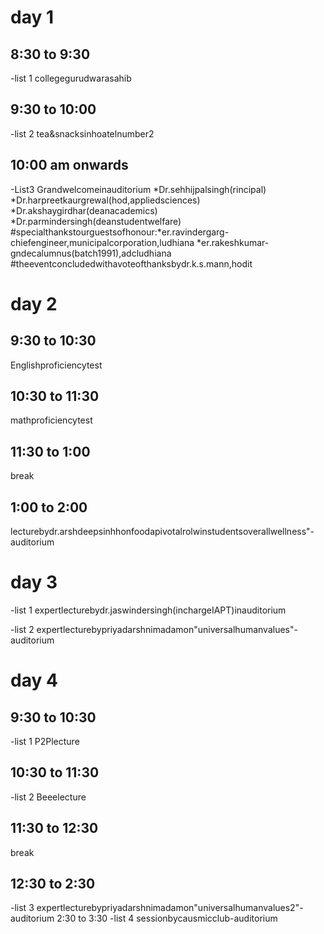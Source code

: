 # day 1 
## 8:30 to 9:30
-list 1 
collegegurudwarasahib
## 9:30 to 10:00 
-list 2
tea&snacksinhoatelnumber2
## 10:00 am onwards 
-List3
Grandwelcomeinauditorium
*Dr.sehhijpalsingh(rincipal)
*Dr.harpreetkaurgrewal(hod,appliedsciences)
*Dr.akshaygirdhar(deanacademics)
*Dr.parmindersingh(deanstudentwelfare)
#specialthankstourguestsofhonour:*er.ravindergarg-chiefengineer,municipalcorporation,ludhiana
*er.rakeshkumar-gndecalumnus(batch1991),adcludhiana
#theeventconcludedwithavoteofthanksbydr.k.s.mann,hodit
# day 2
## 9:30 to 10:30 
Englishproficiencytest 
## 10:30 to 11:30 
mathproficiencytest 
## 11:30 to 1:00 
break 
## 1:00 to 2:00 
lecturebydr.arshdeepsinhhonfoodapivotalrolwinstudentsoverallwellness"-auditorium
# day 3 
-list 1 
expertlecturebydr.jaswindersingh(inchargeIAPT)inauditorium

-list 2
expertlecturebypriyadarshnimadamon"universalhumanvalues"-auditorium
# day 4 
## 9:30 to 10:30 
-list 1
P2Plecture
## 10:30 to 11:30 
-list 2 
Beeelecture
## 11:30 to 12:30 
break 
## 12:30 to 2:30 
-list 3 
expertlecturebypriyadarshnimadamon"universalhumanvalues2"-auditorium
2:30 to 3:30 
-list 4 
sessionbycausmicclub-auditorium



